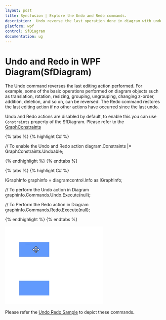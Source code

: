 ```yaml
---
layout: post
title: Syncfusion | Explore the Undo and Redo commands.
description:  Undo reverse the last operation done in diagram with undo command and redo restores the last operation done in diagram with redo command.
platform: wpf
control: SfDiagram
documentation: ug
---
```


# Undo and Redo in WPF Diagram(SfDiagram)

The Undo command reverses the last editing action performed. For example, some of the basic operations performed on diagram objects such as translation, rotation, resizing, grouping, ungrouping, changing z-order, addition, deletion, and so on, can be reversed. The Redo command restores the last editing action if no other actions have occurred since the last undo.

Undo and Redo actions are disabled by default, to enable this you can use `Constraints` property of the SfDiagram.  Please refer to the [GraphConstraints](https://help.syncfusion.com/cr/wpf/Syncfusion.SfDiagram.WPF~Syncfusion.UI.Xaml.Diagram.GraphConstraints.html)

{% tabs %}
{% highlight C# %}

// To enable the Undo and Redo action
diagram.Constraints |= GraphConstraints.Undoable;

{% endhighlight %}
{% endtabs %}

{% tabs %}
{% highlight C# %}

IGraphInfo graphinfo = diagramcontrol.Info as IGraphInfo;

// To perform the Undo action in Diagram
graphinfo.Commands.Undo.Execute(null);

// To Perform the Redo action in Diagram
graphinfo.Commands.Redo.Execute(null);

{% endhighlight %}
{% endtabs %}

![Undo Redo gif](Commands_Images/Commands_img16.gif)

Please refer the [Undo Redo Sample](https://github.com/SyncfusionExamples/WPF-Diagram-Examples/tree/master/Samples/Commands/Undo%20Redo) to depict these commands.